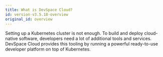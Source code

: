 ```yaml
---
title: What is DevSpace Cloud?
id: version-v3.5.18-overview
original_id: overview
---
```


Setting up a Kubernetes cluster is not enough. To build and deploy cloud-native software, developers need a lot of additional tools and services. DevSpace Cloud provides this tooling by running a powerful ready-to-use developer platform on top of Kubernetes.

